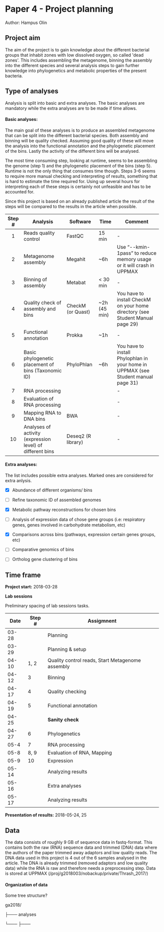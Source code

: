# Paper 4 - Project planning

Author: Hampus Olin

## Project aim
The aim of the project is to gain knowledge about the different bacterial groups that inhabit zones with low dissolved oxygen, so called 'dead zones'. This includes assembling the metagenome, binning the assembly into the different species and several analysis steps to gain further knowledge into phylogenetics and metabolic properties of the present bacteria.

## Type of analyses
Analysis is split into basic and extra analyses. The basic analyses are mandatory while the extra analyses are to be made if time allows.
#### Basic analyses:
The main goal of these analyses is to produce an assembled metagenome that can be split into the different bacterial species. Both assembly and binning will be quality checked.
Assuming good quality of these will move the analysis into the functional annotation and the phylogenetic placement of the bins.
Lastly the activity of the different bins will be analysed.

The most time consuming step, looking at runtime, seems to be assembling the genome (step 1) and the phylogenetic placement of the bins (step 5). Runtime is not the only thing that consumes time though. Steps 3-6 seems to require more manual checking and interpreting of results, something that is hard to estimate the time required for. Using up several hours for interpreting each of these steps is certainly not unfeasible and has to be accounted for.

Since this project is based on an already published article the result of the steps will be compared to the results in the article when possible.

| Step #| Analysis  | Software  | Time  | Comment   |
|:-----:|-----------|-----------|-------|-----------|
| 1  | Reads quality control  | FastQC  | 15 min  | -  |
| 2 | Metagenome assembly   | Megahit   | ~6h   | Use “--kmin-1pass” to reduce memory usage or it will crash in UPPMAX   |
| 3 | Binning of assembly   | Metabat   | < 30 min  | -   |
| 4 | Quality check of assembly and bins   | CheckM (or Quast)   | ~2h (45 min)   | You have to install CheckM on your home directory (see Student Manual page 29)   |
| 5 | Functional annotation   | Prokka   | ~1h   | -   |
| 6 | Basic phylogenetic placement of bins (Taxonomic ID)   | PhyloPhlan   | ~6h   | You have to install Phylophlan in your home in UPPMAX (see Student manual page 31)   |
| 7  | RNA processing  |   |   | -  |
| 8  | Evaluation of RNA processing  |   |   | -  |
| 9  | Mapping RNA to DNA bins  | BWA  |   | -  |
| 10 | Analyses of activity (expression level) of different bins   | Deseq2 (R library)   |    | -   |

#### Extra analyses:
The list includes possible extra analyses. Marked ones are considered for extra anlysis.

- [x] Abundance of different organisms/ bins
- [ ] Refine taxonomic ID of assembled genomes
- [x] Metabolic pathway reconstructions for chosen bins
- [ ] Analysis of expression data of chose gene groups (i.e: respiratory genes, genes involved in carbohydrate metabolism, etc)
- [x] Comparisons across bins (pathways, expression certain genes groups, etc)
- [ ] Comparative genomics of bins
- [ ] Ortholog gene clustering of bins


## Time frame


**Project start:** 2018-03-28

**Lab sessions**

Preliminary spacing of lab sessions tasks.

| Date | Step # | Assigmnent |
|--------|---|------------|
| 03-28  |  |Planning   |
| 03-29  |  |Planning & setup  |
| 04-10  | 1, 2 | Quality control reads,  Start Metagenome assembly  |
| 04-12  | 3 | Binning  |
| 04-17  | 4 | Quality checking  |
| 04-19  | 5 | Functional annotation  |
| 04-25  |  | **Sanity check**  |
| 04-27  | 6 | Phylogenetics  |
| 05-4  | 7  | RNA processing  |
| 05-8  | 8, 9  | Evaluation of RNA, Mapping  |
| 05-9  | 10   | Expression  |
| 05-14  |    | Analyzing results  |
| 05-16  |    | Extra analyses  |
| 05-17  |    | Analyzing results  |

**Presentation of results:** 2018-05-24, 25

## Data
The data consists of roughly 9 GB of sequence data in fastq-format. This contains both the raw (RNA) sequence data and trimmed (DNA) data where the authors of the paper trimmed away adaptors and low quality reads. The DNA data used in this project is 4 out of the 6 samples analysed in the article. The DNA is already trimmed (removed adaptors and low quality data) while the RNA is raw and therefore needs a preprocessing step. Data is stored at UPPMAX (/proj/g2018003/nobackup/private/Thrash_2017/)

#### Organization of data
Some tree structure?

ga2018/

├─── analyses


└───
├───
